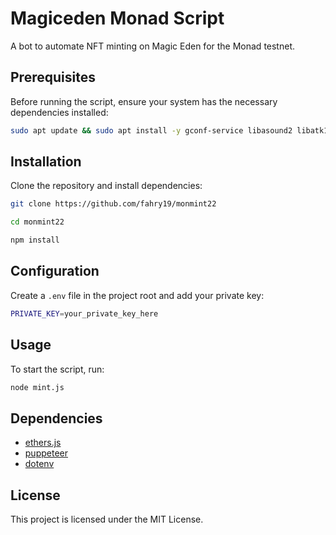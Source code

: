 # Magiceden Monad Script

A bot to automate NFT minting on Magic Eden for the Monad testnet.

## Prerequisites
Before running the script, ensure your system has the necessary dependencies installed:
```sh
sudo apt update && sudo apt install -y gconf-service libasound2 libatk1.0-0 libc6 libcairo2 libcups2 libdbus-1-3 libexpat1 libfontconfig1 libgbm1 libgcc1 libgconf-2-4 libgdk-pixbuf2.0-0 libglib2.0-0 libgtk-3-0 libnspr4 libpango-1.0-0 libpangocairo-1.0-0 libstdc++6 libx11-6 libx11-xcb1 libxcb1 libxcomposite1 libxcursor1 libxdamage1 libxext6 libxfixes3 libxi6 libxrandr2 libxrender1 libxss1 libxtst6 ca-certificates fonts-liberation libappindicator1 libnss3 lsb-release xdg-utils wget
```

## Installation
Clone the repository and install dependencies:
```sh
git clone https://github.com/fahry19/monmint22
```
```sh
cd monmint22
```
```sh
npm install
```

## Configuration
Create a `.env` file in the project root and add your private key:
```sh
PRIVATE_KEY=your_private_key_here
```

## Usage
To start the script, run:
```sh
node mint.js
```
## Dependencies
- [ethers.js](https://www.npmjs.com/package/ethers)
- [puppeteer](https://www.npmjs.com/package/puppeteer)
- [dotenv](https://www.npmjs.com/package/dotenv)

## License
This project is licensed under the MIT License.
